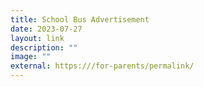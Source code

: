 ```yaml
---
title: School Bus Advertisement
date: 2023-07-27
layout: link
description: ""
image: ""
external: https:///for-parents/permalink/
---
```

